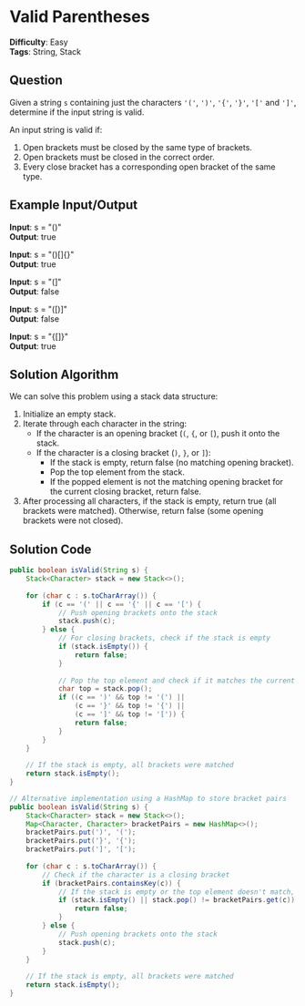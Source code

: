 # Valid Parentheses

**Difficulty**: Easy  
**Tags**: String, Stack

## Question
Given a string `s` containing just the characters `'('`, `')'`, `'{'`, `'}'`, `'['` and `']'`, determine if the input string is valid.

An input string is valid if:
1. Open brackets must be closed by the same type of brackets.
2. Open brackets must be closed in the correct order.
3. Every close bracket has a corresponding open bracket of the same type.

## Example Input/Output
**Input**: s = "()"  
**Output**: true

**Input**: s = "()[]{}"  
**Output**: true

**Input**: s = "(]"  
**Output**: false

**Input**: s = "([)]"  
**Output**: false

**Input**: s = "{[]}"  
**Output**: true

## Solution Algorithm
We can solve this problem using a stack data structure:

1. Initialize an empty stack.
2. Iterate through each character in the string:
   - If the character is an opening bracket (`(`, `{`, or `[`), push it onto the stack.
   - If the character is a closing bracket (`)`, `}`, or `]`):
     - If the stack is empty, return false (no matching opening bracket).
     - Pop the top element from the stack.
     - If the popped element is not the matching opening bracket for the current closing bracket, return false.
3. After processing all characters, if the stack is empty, return true (all brackets were matched).
   Otherwise, return false (some opening brackets were not closed).

## Solution Code
```java
public boolean isValid(String s) {
    Stack<Character> stack = new Stack<>();
    
    for (char c : s.toCharArray()) {
        if (c == '(' || c == '{' || c == '[') {
            // Push opening brackets onto the stack
            stack.push(c);
        } else {
            // For closing brackets, check if the stack is empty
            if (stack.isEmpty()) {
                return false;
            }
            
            // Pop the top element and check if it matches the current closing bracket
            char top = stack.pop();
            if ((c == ')' && top != '(') || 
                (c == '}' && top != '{') || 
                (c == ']' && top != '[')) {
                return false;
            }
        }
    }
    
    // If the stack is empty, all brackets were matched
    return stack.isEmpty();
}
```

```java
// Alternative implementation using a HashMap to store bracket pairs
public boolean isValid(String s) {
    Stack<Character> stack = new Stack<>();
    Map<Character, Character> bracketPairs = new HashMap<>();
    bracketPairs.put(')', '(');
    bracketPairs.put('}', '{');
    bracketPairs.put(']', '[');
    
    for (char c : s.toCharArray()) {
        // Check if the character is a closing bracket
        if (bracketPairs.containsKey(c)) {
            // If the stack is empty or the top element doesn't match, return false
            if (stack.isEmpty() || stack.pop() != bracketPairs.get(c)) {
                return false;
            }
        } else {
            // Push opening brackets onto the stack
            stack.push(c);
        }
    }
    
    // If the stack is empty, all brackets were matched
    return stack.isEmpty();
}
``` 